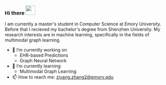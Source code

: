 ### Hi there <img src='https://camo.githubusercontent.com/e8e7b06ecf583bc040eb60e44eb5b8e0ecc5421320a92929ce21522dbc34c891/68747470733a2f2f6d656469612e67697068792e636f6d2f6d656469612f6876524a434c467a6361737252346961377a2f67697068792e676966' width=30>

I am currently a master's student in Computer Science at Emory University. Before that I recieved my bachelor's degree from Shenzhen University. My research interests are in machine learning, specifically in the fields of multimodal graph learning.

- 🔭 I’m currently working on
  -  EHR-based Predictions
  -  Graph Neural Network
- 🌱 I’m currently learning
  -  Multimodal Graph Learning
- 📫 How to reach me: ziyang.zhang2@emory.edu
